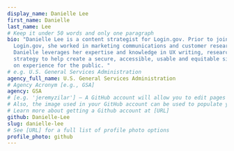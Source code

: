 ```yaml
---
display_name: Danielle Lee
first_name: Danielle
last_name: Lee
# Keep it under 50 words and only one paragraph
bio: "Danielle Lee is a content strategist for Login.gov. Prior to joining
  Login.gov, she worked in marketing communications and customer research.
  Danielle leverages her expertise and knowledge in UX writing, research and
  strategy to help create a secure, accessible, usable and equitable single sign
  on experience for the public. "
# e.g. U.S. General Services Administration
agency_full_name: U.S. General Services Administration
# Agency Acronym [e.g., GSA]
agency: GSA
# [e.g. 'jeremyzilar'] — A GitHub account will allow you to edit pages on Digital.gov.
# Also, the image used in your GitHub account can be used to populate your digital.gov profile photo.
# Learn more about getting a Github account at [URL]
github: Danielle-Lee
slug: danielle-lee
# See [URL] for a full list of profile photo options
profile_photo: github
---
```

